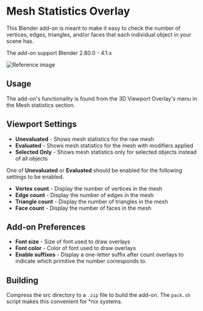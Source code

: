 # Mesh Statistics Overlay
This Blender add-on is meant to make it easy to check the number of vertices,
edges, triangles, and/or faces that each individual object in your scene has.

The add-on support Blender 2.80.0 - 4.1.x

![Reference image](https://i.imgur.com/ApXsZT6.png)

## Usage
The add-on's functionality is found from the 3D Viewport Overlay's menu in the
Mesh statistics section.  

## Viewport Settings
* **Unevaluated** - Shows mesh statistics for the raw mesh
* **Evaluated** - Shows mesh statistics for the mesh with modifiers applied
* **Selected Only** - Shows mesh statistics only for selected objects instead of
  all objects  

One of **Unevaluated** or **Evaluated** should be enabled for the following
settings to be enabled.

* **Vertex count** - Display the number of vertices in the mesh
* **Edge count** - Display the number of edges in the mesh
* **Triangle count** - Display the number of triangles in the mesh
* **Face count** - Display the number of faces in the mesh

## Add-on Preferences
* **Font size** - Size of font used to draw overlays
* **Font color** - Color of font used to draw overlays
* **Enable suffixes** - Display a one-letter suffix after count overlays to
  indicate which primitive the number corresponds to.

## Building
Compress the src directory to a `.zip` file to build the add-on. The `pack.sh`
script makes this convenient for *nix systems.
